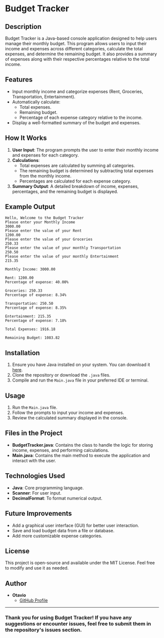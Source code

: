 # Budget Tracker

## Description
Budget Tracker is a Java-based console application designed to help users manage their monthly budget. This program allows users to input their income and expenses across different categories, calculate the total expenses, and determine the remaining budget. It also provides a summary of expenses along with their respective percentages relative to the total income.

## Features
- Input monthly income and categorize expenses (Rent, Groceries, Transportation, Entertainment).
- Automatically calculate:
  - Total expenses.
  - Remaining budget.
  - Percentage of each expense category relative to the income.
- Display a well-formatted summary of the budget and expenses.

## How It Works
1. **User Input**: The program prompts the user to enter their monthly income and expenses for each category.
2. **Calculations**:
   - Total expenses are calculated by summing all categories.
   - The remaining budget is determined by subtracting total expenses from the monthly income.
   - Percentages are calculated for each expense category.
3. **Summary Output**: A detailed breakdown of income, expenses, percentages, and the remaining budget is displayed.

## Example Output
```plaintext
Hello, Welcome to the Budget Tracker
Please enter your Monthly Income
3000.00
Please enter the value of your Rent
1200.00
Please enter the value of your Groceries
250.33
Please enter the value of your monthly Transportation
250.50
Please enter the value of your monthly Entertainment
215.35

Monthly Income: 3000.00

Rent: 1200.00
Percentage of expense: 40.00%

Groceries: 250.33
Percentage of expense: 8.34%

Transportation: 250.50
Percentage of expense: 8.35%

Entertainment: 215.35
Percentage of expense: 7.18%

Total Expenses: 1916.18

Remaining Budget: 1083.82
```

## Installation
1. Ensure you have Java installed on your system. You can download it [here](https://www.oracle.com/java/technologies/javase-downloads.html).
2. Clone the repository or download the `.java` files.
3. Compile and run the `Main.java` file in your preferred IDE or terminal.

## Usage
1. Run the `Main.java` file.
2. Follow the prompts to input your income and expenses.
3. Review the calculated summary displayed in the console.

## Files in the Project
- **BudgetTracker.java**: Contains the class to handle the logic for storing income, expenses, and performing calculations.
- **Main.java**: Contains the main method to execute the application and interact with the user.

## Technologies Used
- **Java**: Core programming language.
- **Scanner**: For user input.
- **DecimalFormat**: To format numerical output.

## Future Improvements
- Add a graphical user interface (GUI) for better user interaction.
- Save and load budget data from a file or database.
- Add more customizable expense categories.

## License
This project is open-source and available under the MIT License. Feel free to modify and use it as needed.

## Author
- **Otavio**
  - [GitHub Profile](https://github.com/your-profile)

---

### Thank you for using Budget Tracker! If you have any suggestions or encounter issues, feel free to submit them in the repository's issues section.

